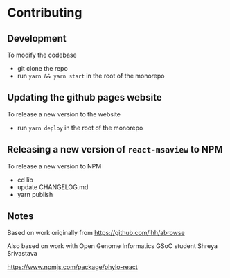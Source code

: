 # Contributing

## Development

To modify the codebase

- git clone the repo
- run `yarn && yarn start` in the root of the monorepo

## Updating the github pages website

To release a new version to the website

- run `yarn deploy` in the root of the monorepo

## Releasing a new version of `react-msaview` to NPM

To release a new version to NPM

- cd lib
- update CHANGELOG.md
- yarn publish

## Notes

Based on work originally from https://github.com/ihh/abrowse

Also based on work with Open Genome Informatics GSoC student Shreya Srivastava

https://www.npmjs.com/package/phylo-react
